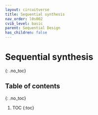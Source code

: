 ```yaml
---
layout: circuitverse
title: Sequential synthesis
nav_order: l0s002
cvib_level: basic
parent: Sequential Design
has_children: false
---
```


# Sequential synthesis
{: .no_toc}

## Table of contents
{: .no_toc}

1. TOC
{:toc}
